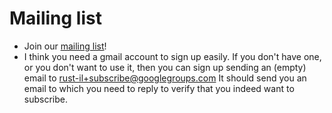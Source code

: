 # Mailing list

* Join our [mailing list](https://groups.google.com/g/rust-il/)!
* I think you need a gmail account to sign up easily. If you don't have one, or you don't want to use it, then you can sign up sending an (empty) email to rust-il+subscribe@googlegroups.com It should send you an email to which you need to reply to verify that you indeed want to subscribe.


